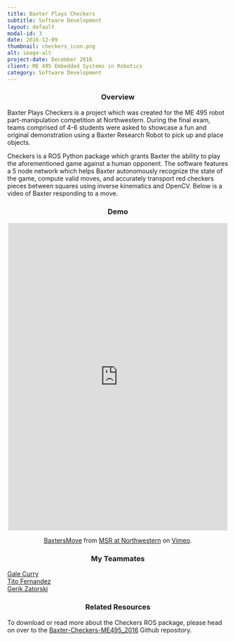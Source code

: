 ```yaml
---
title: Baxter Plays Checkers
subtitle: Software Development
layout: default
modal-id: 3
date: 2016-12-09
thumbnail: checkers_icon.png
alt: image-alt
project-date: December 2016
client: ME 495 Embedded Systems in Robotics
category: Software Development
---
```

<center><h3>Overview</h3></center>
Baxter Plays Checkers is a project which was created for the ME 495 robot part-manipulation competition at Northwestern. During the final exam, teams comprised of 4-6 students were asked to showcase a fun and original demonstration using a Baxter Research Robot to pick up and place objects.

Checkers is a ROS Python package which grants Baxter the ability to play the aforementioned game against a human opponent. The software features a 5 node network which helps Baxter autonomously recognize the state of the game, compute valid moves, and accurately transport red checkers pieces between squares using inverse kinematics and OpenCV. Below is a video of Baxter responding to a move.

<center><h3>Demo</h3></center>
<center><iframe src="https://player.vimeo.com/video/195051138" width="500" height="700" frameborder="0" volume="0" webkitallowfullscreen mozallowfullscreen allowfullscreen></iframe>
<p><a href="https://vimeo.com/195051138">BaxtersMove</a> from <a href="https://vimeo.com/numsr">MSR at Northwestern</a> on <a href="https://vimeo.com">Vimeo</a>.</p></center>

<center><h3>My Teammates</h3></center>
<a href="https://github.com/gcurry730">Gale Curry</a><br>
<a href="https://github.com/enginerd887">Tito Fernandez</a><br>
<a href="https://github.com/gerikzatorski">Gerik Zatorski</a>

<center><h3>Related Resources</h3></center>
To download or read more about the Checkers ROS package, please head on over to the <a href="https://github.com/enginerd887/Baxter-Checkers-ME495_2016">Baxter-Checkers-ME495_2016</a> Github repository.

